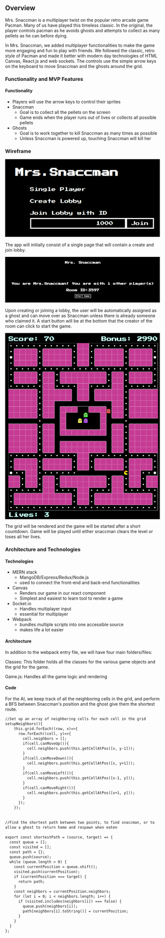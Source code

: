 ## Overview

Mrs. Snaccman is a multiplayer twist on the popular retro arcade game Pacman. Many of us have played this timeless classic. In the original, the player controls pacman as he avoids ghosts and attempts to collect as many pellets as he can before dying. 

In Mrs. Snaccman, we added multiplayer functionalities to make the game more engaging and fun to play with friends. We followed the classic, retro style of Pacman and made it better with modern day technologies of HTML Canvas, React.js and web sockets. The controls use the simple arrow keys on the keyboard to move Snaccman and the ghosts around the grid.


### Functionality and MVP Features

#### Functionality
* Players will use the arrow keys to control their sprites
* Snaccman
    * Goal is to collect all the pellets on the screen
    * Game ends when the player runs out of lives or collects all possible pellets
* Ghosts
    * Goal is to work together to kill Snaccman as many times as possible
    * Unless Snaccman is powered up, touching Snaccman will kill her
    
### Wireframe
![Welcome](./frontend/public/images/welcome.png)

The app will initially consist of a single page that will contain a create and join lobby. 

![Welcome](./frontend/public/images/lobby.png)

Upon creating or joining a lobby, the user will be automatically assigned as a ghost and can move over as Snaccman unless there is already someone who claimed it. A start button will be at the bottom that the creator of the room can click to start the game.

<img src="./frontend/public/images/game-img.png" align="center"/>

The grid will be rendered and the game will be started after a short countdown. Game will be played until either snaccman clears the level or loses all her lives.

### Architecture and Technologies

#### Technologies 
* MERN stack
    * MangoDB/Express/Redux/Node.js
    * used to connect the front-end and back-end functionalities
* Canvas
    * Renders our game in our react component
    * Simplest and easiest to learn tool to render a game
* Socket.io
    * Handles multiplayer input
    * essential for multiplayer
* Webpack
    * bundles multiple scripts into one accessible source
    * makes life a lot easier

#### Architecture
In addition to the webpack entry file, we will have four main folders/files:

Classes: This folder holds all the classes for the various game objects and the grid for the game.

Game.js: Handles all the game logic and rendering

#### Code

For the AI, we keep track of all the neighboring cells in the grid, and perform a BFS between Snaccman's position and the ghost give them the shortest route.

```JS
//Set up an array of neighboring cells for each cell in the grid
setupNeighbors(){
    this.grid.forEach((row, x)=>{
      row.forEach((cell, y)=>{
        cell.neighbors = [];
        if(cell.canMoveUp()){
          cell.neighbors.push(this.getCellAtPos([x, y-1]));
        }
        if(cell.canMoveDown()){
          cell.neighbors.push(this.getCellAtPos([x, y+1]));
        }
        if(cell.canMoveLeft()){
          cell.neighbors.push(this.getCellAtPos([x-1, y]));
        }
        if(cell.canMoveRight()){
          cell.neighbors.push(this.getCellAtPos([x+1, y]));
        }
      });
    });


//Find the shortest path between two points, to find snaccman, or to allow a ghost to return home and respawn when eaten

export const shortestPath = (source, target) => {
  const queue = [];
  const visited = [];
  const path = {};
  queue.push(source);
  while (queue.length > 0) {
    const currentPosition = queue.shift();
    visited.push(currentPosition);
    if (currentPosition === target) {
      return path;
    }
    const neighbors = currentPosition.neighbors;
    for (let i = 0; i < neighbors.length; i++) {
      if (visited.includes(neighbors[i]) === false) {
        queue.push(neighbors[i]);
        path[neighbors[i].toString()] = currentPosition;
      }
    }
  }
};

```